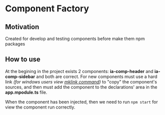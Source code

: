 # Component Factory

## Motivation

Created for develop and testing components before make them npm packages

## How to use

At the begining in the project exists 2 components: **ia-comp-header** and **ia-comp-sidebar** and both are correct.
For new components must use a hard link *(for windows users view [mklink command](https://technet.microsoft.com/es-es/library/cc753194(v=ws.10).aspx))* to "copy" the component's sources, and then must add the component to the declarations' area in the **app.mpodule.ts** file.

When the component has been injected, then we need to run `npm start` for view the component run correctly.